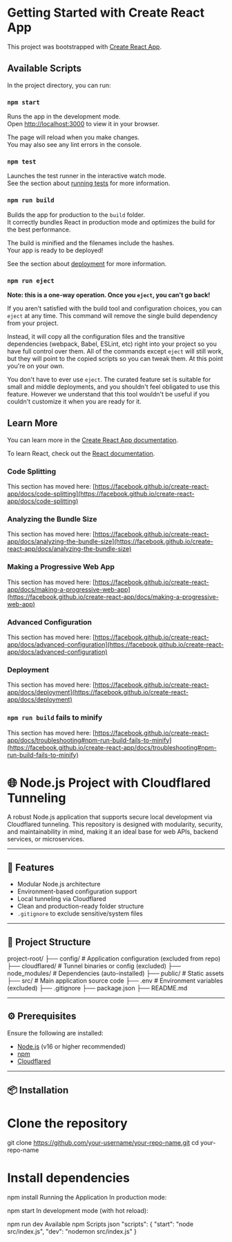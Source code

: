 # Getting Started with Create React App

This project was bootstrapped with [Create React App](https://github.com/facebook/create-react-app).

## Available Scripts

In the project directory, you can run:

### `npm start`

Runs the app in the development mode.\
Open [http://localhost:3000](http://localhost:3000) to view it in your browser.

The page will reload when you make changes.\
You may also see any lint errors in the console.

### `npm test`

Launches the test runner in the interactive watch mode.\
See the section about [running tests](https://facebook.github.io/create-react-app/docs/running-tests) for more information.

### `npm run build`

Builds the app for production to the `build` folder.\
It correctly bundles React in production mode and optimizes the build for the best performance.

The build is minified and the filenames include the hashes.\
Your app is ready to be deployed!

See the section about [deployment](https://facebook.github.io/create-react-app/docs/deployment) for more information.

### `npm run eject`

**Note: this is a one-way operation. Once you `eject`, you can't go back!**

If you aren't satisfied with the build tool and configuration choices, you can `eject` at any time. This command will remove the single build dependency from your project.

Instead, it will copy all the configuration files and the transitive dependencies (webpack, Babel, ESLint, etc) right into your project so you have full control over them. All of the commands except `eject` will still work, but they will point to the copied scripts so you can tweak them. At this point you're on your own.

You don't have to ever use `eject`. The curated feature set is suitable for small and middle deployments, and you shouldn't feel obligated to use this feature. However we understand that this tool wouldn't be useful if you couldn't customize it when you are ready for it.

## Learn More

You can learn more in the [Create React App documentation](https://facebook.github.io/create-react-app/docs/getting-started).

To learn React, check out the [React documentation](https://reactjs.org/).

### Code Splitting

This section has moved here: [https://facebook.github.io/create-react-app/docs/code-splitting](https://facebook.github.io/create-react-app/docs/code-splitting)

### Analyzing the Bundle Size

This section has moved here: [https://facebook.github.io/create-react-app/docs/analyzing-the-bundle-size](https://facebook.github.io/create-react-app/docs/analyzing-the-bundle-size)

### Making a Progressive Web App

This section has moved here: [https://facebook.github.io/create-react-app/docs/making-a-progressive-web-app](https://facebook.github.io/create-react-app/docs/making-a-progressive-web-app)

### Advanced Configuration

This section has moved here: [https://facebook.github.io/create-react-app/docs/advanced-configuration](https://facebook.github.io/create-react-app/docs/advanced-configuration)

### Deployment

This section has moved here: [https://facebook.github.io/create-react-app/docs/deployment](https://facebook.github.io/create-react-app/docs/deployment)

### `npm run build` fails to minify

This section has moved here: [https://facebook.github.io/create-react-app/docs/troubleshooting#npm-run-build-fails-to-minify](https://facebook.github.io/create-react-app/docs/troubleshooting#npm-run-build-fails-to-minify)

# 🌐 Node.js Project with Cloudflared Tunneling

A robust Node.js application that supports secure local development via Cloudflared tunneling. This repository is designed with modularity, security, and maintainability in mind, making it an ideal base for web APIs, backend services, or microservices.

---

## 🚀 Features

- Modular Node.js architecture
- Environment-based configuration support
- Local tunneling via Cloudflared
- Clean and production-ready folder structure
- `.gitignore` to exclude sensitive/system files

---

## 📁 Project Structure

project-root/
├── config/ # Application configuration (excluded from repo)
├── cloudflared/ # Tunnel binaries or config (excluded)
├── node_modules/ # Dependencies (auto-installed)
├── public/ # Static assets
├── src/ # Main application source code
├── .env # Environment variables (excluded)
├── .gitignore
├── package.json
├── README.md


---

## ⚙️ Prerequisites

Ensure the following are installed:

- [Node.js](https://nodejs.org/) (v16 or higher recommended)
- [npm](https://www.npmjs.com/)
- [Cloudflared](https://developers.cloudflare.com/cloudflare-one/connections/connect-apps/install-and-setup/installation/)

---

## 📦 Installation


# Clone the repository
git clone https://github.com/your-username/your-repo-name.git
cd your-repo-name

# Install dependencies
npm install
Running the Application
In production mode:

npm start
In development mode (with hot reload):

npm run dev
Available npm Scripts
json
"scripts": {
  "start": "node src/index.js",
  "dev": "nodemon src/index.js"
}

